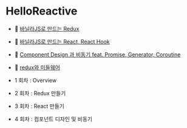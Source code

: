 # HelloReactive 

- :book: [바닐라JS로 만드는 Redux](https://github.com/accidentlywoo/HelloReactive/tree/master/VanilaJS/makeReduxFromVanilaJs)
- :book: [바닐라JS로 만드는 React, React Hook](https://github.com/accidentlywoo/HelloReactive/tree/master/VanilaJS/makeReactFromVanilaJS)
- :book: [Component Design 과 비동기 feat. Promise, Generator, Coroutine ](https://github.com/accidentlywoo/HelloReactive/tree/master/VanilaJS/componentDesignAsync)
- :book: [redux와 미들웨어 ](https://github.com/accidentlywoo/HelloReactive/tree/master/VanilaJS/reduxMiddleware)

- 1 회차 : Overview
- 2 회차 : Redux 만들기
- 3 회차 : React 만들기
- 4 회차 : 컴포넌트 디자인 및 비동기
